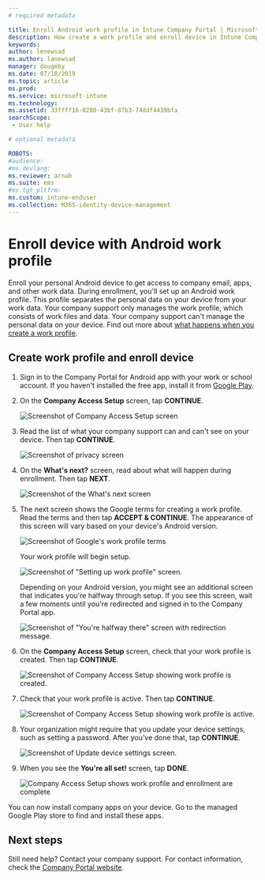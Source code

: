 ```yaml
---
# required metadata

title: Enroll Android work profile in Intune Company Portal | Microsoft Docs
description: How create a work profile and enroll device in Intune Company Portal.
keywords:
author: lenewsad
ms.author: lanewsad
manager: dougeby
ms.date: 07/18/2019  
ms.topic: article
ms.prod:
ms.service: microsoft-intune
ms.technology:
ms.assetid: 33ffff16-0280-43bf-87b3-74ddf4439bfa
searchScope:
 - User help

# optional metadata

ROBOTS:  
#audience:
#ms.devlang:
ms.reviewer: arnab
ms.suite: ems
#ms.tgt_pltfrm:
ms.custom: intune-enduser
ms.collection: M365-identity-device-management
---
```



# Enroll device with Android work profile

Enroll your personal Android device to get access to company email, apps, and other work data. During enrollment, you'll set up an Android work profile. This profile separates the personal data on your device from your work data. Your company support only manages the work profile, which consists of work files and data. Your company support can't manage the personal data on your device. Find out more about [what happens when you create a work profile](what-happens-when-you-create-a-work-profile-android.md).  

## Create work profile and enroll device

1. Sign in to the Company Portal for Android app with your work or school account. If you haven't installed the free app, install it from [Google Play](https://play.google.com/store/apps/details?id=com.microsoft.windowsintune.companyportal).  

2. On the **Company Access Setup** screen, tap **CONTINUE**.  

    ![Screenshot of Company Access Setup screen](./media/android-wp-02-1908.png)  

3. Read the list of what your company support can and can't see on your device. Then tap **CONTINUE**.   

    ![Screenshot of privacy screen](./media/android-wp-03-1908.png)  

4. On the **What's next?** screen, read about what will happen during enrollment. Then tap **NEXT**.  

    ![Screenshot of the What's next screen](./media/android-wp-04-1908.png)

5. The next screen shows the Google terms for creating a work profile. Read the terms and then tap **ACCEPT & CONTINUE**. The appearance of this screen will vary based on your device's Android version. 

    ![Screenshot of Google's work profile terms](./media/android-wp-05-1908.png)  

    Your work profile will begin setup. 

     ![Screenshot of "Setting up work profile" screen.](./media/android-wp-05a-1908.png) 

     Depending on your Android version, you might see an additional screen that indicates you're halfway through setup. If you see this screen, wait a few moments until you're redirected and signed in to the Company Portal app.  

     ![Screenshot of "You're halfway there" screen with redirection message.](./media/android-wp-05b-1908.png) 

6. On the **Company Access Setup** screen, check that your work profile is created. Then tap **CONTINUE**.  

    ![Screenshot of Company Access Setup showing work profile is created.](./media/android-wp-06-1908.png)  

7. Check that your work profile is active. Then tap **CONTINUE**. 

    ![Screenshot of Company Access Setup showing work profile is active.](./media/android-wp-07-1908.png)  

8. Your organization might require that you update your device settings, such as setting a password. After you’ve done that, tap **CONTINUE**.  

    ![Screenshot of Update device settings screen.](./media/android-wp-08-1908.png) 

9. When you see the **You're all set!** screen, tap **DONE**.  

    ![Company Access Setup shows work profile and enrollment are complete](./media/android-wp-09-1908.png)  


You can now install company apps on your device. Go to the managed Google Play store to find and install these apps. 

## Next steps  

Still need help? Contact your company support. For contact information, check the [Company Portal website](https://go.microsoft.com/fwlink/?linkid=2010980).
